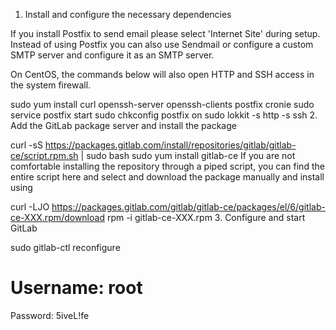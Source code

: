 1. Install and configure the necessary dependencies

If you install Postfix to send email please select 'Internet Site' during setup. Instead of using Postfix you can also use Sendmail or configure a custom SMTP server and configure it as an SMTP server.

On CentOS, the commands below will also open HTTP and SSH access in the system firewall.

sudo yum install curl openssh-server openssh-clients postfix cronie
sudo service postfix start
sudo chkconfig postfix on
sudo lokkit -s http -s ssh
2. Add the GitLab package server and install the package

curl -sS https://packages.gitlab.com/install/repositories/gitlab/gitlab-ce/script.rpm.sh | sudo bash
sudo yum install gitlab-ce
If you are not comfortable installing the repository through a piped script, you can find the entire script here and select and download the package manually and install using

curl -LJO https://packages.gitlab.com/gitlab/gitlab-ce/packages/el/6/gitlab-ce-XXX.rpm/download
rpm -i gitlab-ce-XXX.rpm
3. Configure and start GitLab

sudo gitlab-ctl reconfigure

# Username: root
Password: 5iveL!fe
